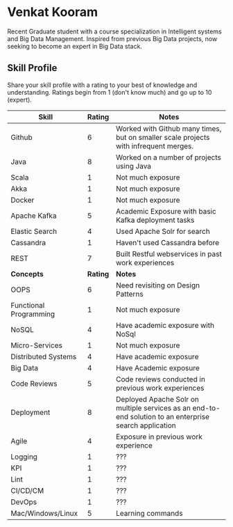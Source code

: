 
# Venkat  Kooram


Recent Graduate student with a course specialization in Intelligent systems and Big Data Management. Inspired from previous Big Data projects, now seeking to become an expert in Big Data stack.

## Skill Profile
Share your skill profile with a rating to your best of knowledge and understanding. Ratings begin from 1 (don't know much) and go up to 10 (expert).

| Skill | Rating | Notes |
|----- | ------ | -----  |
| Github | 6 | Worked with Github many times, but on smaller scale projects with infrequent merges. |
| Java | 8 | Worked on a number of projects using Java |
| Scala | 1 | Not much exposure |
| Akka | 1 | Not much exposure |
| Docker | 1 | Not much exposure |
| Apache Kafka | 5 | Academic Exposure with basic Kafka deployment tasks |
| Elastic Search | 4 | Used Apache Solr for search |
| Cassandra | 1 | Haven't used Cassandra before |
| REST | 7 | Built Restful webservices in past work experiences |
| **Concepts** | **Rating** | **Notes** |
| OOPS | 6 | Need revisiting on Design Patterns |
| Functional Programming | 1 | Not much exposure |
| NoSQL | 4 | Have academic exposure with NoSql |
| Micro-Services | 1 | Not much exposure |
| Distributed Systems | 4 | Have academic exposure |
| Big Data | 4 | Have Academic exposure |
| Code Reviews | 5 | Code reviews conducted in previous work experiences  |
| Deployment | 8 | Deployed Apache Solr on multiple services as an end-to-end solution to an enterprise search application |
| Agile | 4 | Exposure in previous work experience |
| Logging | 1 | ??? |
| KPI | 1 | ??? |
| Lint | 1 | ??? |
| CI/CD/CM | 1 | ??? |
| DevOps | 1 | ??? |
| Mac/Windows/Linux | 5 | Learning commands |
